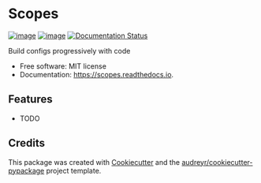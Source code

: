 Scopes
======

[![image](https://img.shields.io/pypi/v/scopes-py.svg)](https://pypi.python.org/pypi/scopes-py) [![image](https://img.shields.io/travis/leg100/scopes.svg)](https://travis-ci.org/leg100/scopes) [![Documentation Status](https://readthedocs.org/projects/scopes-py/badge/?version=latest)](https://scopes-py.readthedocs.io/en/latest/?badge=latest)

Build configs progressively with code

-   Free software: MIT license
-   Documentation: <https://scopes.readthedocs.io>.

Features
--------

-   TODO

Credits
-------

This package was created with
[Cookiecutter](https://github.com/audreyr/cookiecutter) and the
[audreyr/cookiecutter-pypackage](https://github.com/audreyr/cookiecutter-pypackage)
project template.
